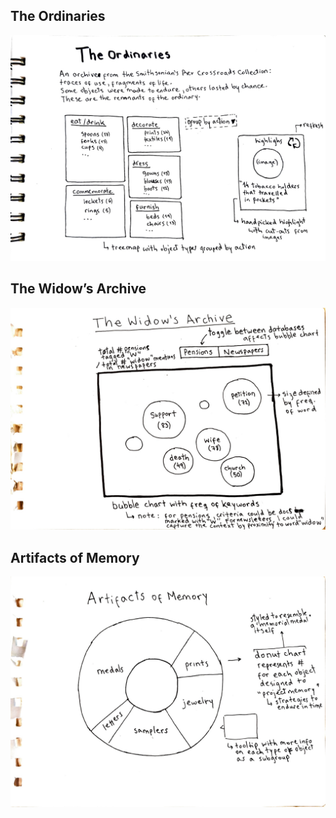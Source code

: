 ## The Ordinaries
![The Ordinaries sketch](./the_ordinaries.jpg)

## The Widow’s Archive
![The Widow’s Archive sketch](./widow_archive.jpg)

## Artifacts of Memory
![Artifacts of Memory sketch](./artifacts_memory.jpg)
